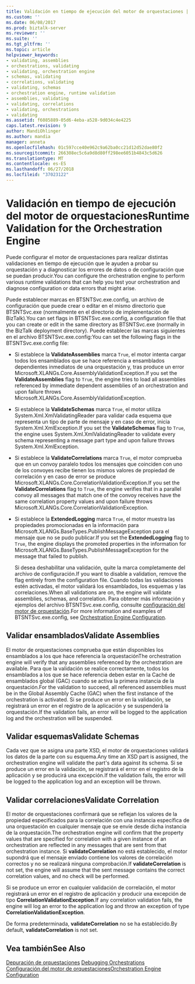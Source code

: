 ```yaml
---
title: Validación en tiempo de ejecución del motor de orquestaciones | Microsoft Docs
ms.custom: ''
ms.date: 06/08/2017
ms.prod: biztalk-server
ms.reviewer: ''
ms.suite: ''
ms.tgt_pltfrm: ''
ms.topic: article
helpviewer_keywords:
- validating, assemblies
- orchestrations, validating
- validating, orchestration engine
- schemas, validating
- correlations, validating
- validating, schemas
- orchestration engine, runtime validation
- assemblies, validating
- validating, correlations
- validating, orchestrations
- validating
ms.assetid: f6085889-05d6-4eba-a528-9d034c4e4225
caps.latest.revision: 9
author: MandiOhlinger
ms.author: mandia
manager: anneta
ms.openlocfilehash: 01c597cce40e962c9a62ba0cc21d12d52dae80f2
ms.sourcegitcommit: 266308ec5c6a9d8d80ff298ee6051b4843c5d626
ms.translationtype: MT
ms.contentlocale: es-ES
ms.lasthandoff: 06/27/2018
ms.locfileid: "37023122"
---
```

# <a name="runtime-validation-for-the-orchestration-engine"></a><span data-ttu-id="b8eb2-102">Validación en tiempo de ejecución del motor de orquestaciones</span><span class="sxs-lookup"><span data-stu-id="b8eb2-102">Runtime Validation for the Orchestration Engine</span></span>
<span data-ttu-id="b8eb2-103">Puede configurar el motor de orquestaciones para realizar distintas validaciones en tiempo de ejecución que le ayuden a probar su orquestación y a diagnosticar los errores de datos o de configuración que se puedan producir.</span><span class="sxs-lookup"><span data-stu-id="b8eb2-103">You can configure the orchestration engine to perform various runtime validations that can help you test your orchestration and diagnose configuration or data errors that might arise.</span></span>  
  
 <span data-ttu-id="b8eb2-104">Puede establecer marcas en BTSNTSvc.exe.config, un archivo de configuración que puede crear o editar en el mismo directorio que BTSNTSvc.exe (normalmente en el directorio de implementación de BizTalk).</span><span class="sxs-lookup"><span data-stu-id="b8eb2-104">You can set flags in BTSNTSvc.exe.config, a configuration file that you can create or edit in the same directory as BTSNTSvc.exe (normally in the BizTalk deployment directory).</span></span> <span data-ttu-id="b8eb2-105">Puede establecer las marcas siguientes en el archivo BTSNTSvc.exe.config:</span><span class="sxs-lookup"><span data-stu-id="b8eb2-105">You can set the following flags in the BTSNTSvc.exe.config file:</span></span>  
  
- <span data-ttu-id="b8eb2-106">Si establece la **ValidateAssemblies** marca `True`, el motor intenta cargar todos los ensamblados que se hace referencia a ensamblados dependientes inmediatos de una orquestación y, tras produce un error Microsoft.XLANGs.Core.AssemblyValidationException.</span><span class="sxs-lookup"><span data-stu-id="b8eb2-106">If you set the **ValidateAssemblies** flag to `True`, the engine tries to load all assemblies referenced by immediate dependent assemblies of an orchestration and upon failure throws Microsoft.XLANGs.Core.AssemblyValidationException.</span></span>  
  
- <span data-ttu-id="b8eb2-107">Si establece la **ValidateSchemas** marca `True`, el motor utiliza System.Xml.XmlValidatingReader para validar cada esquema que representa un tipo de parte de mensaje y en caso de error, inicia System.Xml.XmlException.</span><span class="sxs-lookup"><span data-stu-id="b8eb2-107">If you set the **ValidateSchemas** flag to `True`, the engine uses System.Xml.XmlValidatingReader to validate every schema representing a message part type and upon failure throws System.Xml.XmlException.</span></span>  
  
- <span data-ttu-id="b8eb2-108">Si establece la **ValidateCorrelations** marca `True`, el motor comprueba que en un convoy paralelo todos los mensajes que coinciden con uno de los convoyes recibe tienen los mismos valores de propiedad de correlación y en caso de error se produce Microsoft.XLANGs.Core.CorrelationValidationException.</span><span class="sxs-lookup"><span data-stu-id="b8eb2-108">If you set the **ValidateCorrelations** flag to `True`, the engine verifies that in a parallel convoy all messages that match one of the convoy receives have the same correlation property values and upon failure throws Microsoft.XLANGs.Core.CorrelationValidationException.</span></span>  
  
- <span data-ttu-id="b8eb2-109">Si establece la **ExtendedLogging** marca `True`, el motor muestra las propiedades promocionadas en la información para Microsoft.XLANGs.BaseTypes.PublishMessageException para el mensaje que no se pudo publicar.</span><span class="sxs-lookup"><span data-stu-id="b8eb2-109">If you set the **ExtendedLogging** flag to `True`, the engine displays the promoted properties in the information for Microsoft.XLANGs.BaseTypes.PublishMessageException for the message that failed to publish.</span></span>  
  
  <span data-ttu-id="b8eb2-110">Si desea deshabilitar una validación, quite la marca completamente del archivo de configuración.</span><span class="sxs-lookup"><span data-stu-id="b8eb2-110">If you want to disable a validation, remove the flag entirely from the configuration file.</span></span> <span data-ttu-id="b8eb2-111">Cuando todas las validaciones estén activadas, el motor validará los ensamblados, los esquemas y las correlaciones.</span><span class="sxs-lookup"><span data-stu-id="b8eb2-111">When all validations are on, the engine will validate assemblies, schemas, and correlation.</span></span> <span data-ttu-id="b8eb2-112">Para obtener más información y ejemplos del archivo BTSNTSvc.exe.config, consulte [configuración del motor de orquestación](../core/orchestration-engine-configuration.md).</span><span class="sxs-lookup"><span data-stu-id="b8eb2-112">For more information and examples of BTSNTSvc.exe.config, see [Orchestration Engine Configuration](../core/orchestration-engine-configuration.md).</span></span>  
  
## <a name="validate-assemblies"></a><span data-ttu-id="b8eb2-113">Validar ensamblados</span><span class="sxs-lookup"><span data-stu-id="b8eb2-113">Validate Assemblies</span></span>  
 <span data-ttu-id="b8eb2-114">El motor de orquestaciones comprueba que están disponibles los ensamblados a los que hace referencia la orquestación</span><span class="sxs-lookup"><span data-stu-id="b8eb2-114">The orchestration engine will verify that any assemblies referenced by the orchestration are available.</span></span> <span data-ttu-id="b8eb2-115">Para que la validación se realice correctamente, todos los ensamblados a los que se hace referencia deben estar en la Caché de ensamblados global (GAC) cuando se activa la primera instancia de la orquestación.</span><span class="sxs-lookup"><span data-stu-id="b8eb2-115">For the validation to succeed, all referenced assemblies must be in the Global Assembly Cache (GAC) when the first instance of the orchestration is activated.</span></span> <span data-ttu-id="b8eb2-116">Si se produce un error en la validación, se registrará un error en el registro de la aplicación y se suspenderá la orquestación.</span><span class="sxs-lookup"><span data-stu-id="b8eb2-116">If the validation fails, an error will be logged to the application log and the orchestration will be suspended.</span></span>  
  
## <a name="validate-schemas"></a><span data-ttu-id="b8eb2-117">Validar esquemas</span><span class="sxs-lookup"><span data-stu-id="b8eb2-117">Validate Schemas</span></span>  
 <span data-ttu-id="b8eb2-118">Cada vez que se asigna una parte XSD, el motor de orquestaciones validará los datos de la parte con su esquema.</span><span class="sxs-lookup"><span data-stu-id="b8eb2-118">Any time an XSD part is assigned, the orchestration engine will validate the part's data against its schema.</span></span> <span data-ttu-id="b8eb2-119">Si se produce un error en la validación, se registrará el error en el registro de la aplicación y se producirá una excepción.</span><span class="sxs-lookup"><span data-stu-id="b8eb2-119">If the validation fails, the error will be logged to the application log and an exception will be thrown.</span></span>  
  
## <a name="validate-correlation"></a><span data-ttu-id="b8eb2-120">Validar correlaciones</span><span class="sxs-lookup"><span data-stu-id="b8eb2-120">Validate Correlation</span></span>  
 <span data-ttu-id="b8eb2-121">El motor de orquestaciones confirmará que se reflejan los valores de la propiedad especificados para la correlación con una instancia específica de una orquestación en cualquier mensaje que se envíe desde dicha instancia de la orquestación.</span><span class="sxs-lookup"><span data-stu-id="b8eb2-121">The orchestration engine will confirm that the property values that are specified for correlation with a given instance of an orchestration are reflected in any messages that are sent from that orchestration instance.</span></span> <span data-ttu-id="b8eb2-122">Si **validateCorrelation** no está establecido, el motor supondrá que el mensaje enviado contiene los valores de correlación correctos y no se realizará ninguna comprobación.</span><span class="sxs-lookup"><span data-stu-id="b8eb2-122">If **validateCorrelation** is not set, the engine will assume that the sent message contains the correct correlation values, and no check will be performed.</span></span>  
  
 <span data-ttu-id="b8eb2-123">Si se produce un error en cualquier validación de correlación, el motor registrará un error en el registro de aplicación y producir una excepción de tipo **CorrelationValidationException**.</span><span class="sxs-lookup"><span data-stu-id="b8eb2-123">If any correlation validation fails, the engine will log an error to the application log and throw an exception of type **CorrelationValidationException**.</span></span>  
  
 <span data-ttu-id="b8eb2-124">De forma predeterminada, **validateCorrelation** no se ha establecido.</span><span class="sxs-lookup"><span data-stu-id="b8eb2-124">By default, **validateCorrelation** is not set.</span></span>  
  
## <a name="see-also"></a><span data-ttu-id="b8eb2-125">Vea también</span><span class="sxs-lookup"><span data-stu-id="b8eb2-125">See Also</span></span>  
 <span data-ttu-id="b8eb2-126">[Depuración de orquestaciones](../core/debugging-orchestrations.md) </span><span class="sxs-lookup"><span data-stu-id="b8eb2-126">[Debugging Orchestrations](../core/debugging-orchestrations.md) </span></span>  
 [<span data-ttu-id="b8eb2-127">Configuración del motor de orquestaciones</span><span class="sxs-lookup"><span data-stu-id="b8eb2-127">Orchestration Engine Configuration</span></span>](../core/orchestration-engine-configuration.md)